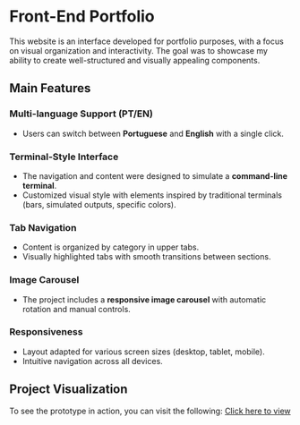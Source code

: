 # Front-End Portfolio

This website is an interface developed for portfolio purposes, with a focus on visual organization and interactivity. The goal was to showcase my ability to create well-structured and visually appealing components.

## Main Features

### Multi-language Support (PT/EN)

- Users can switch between **Portuguese** and **English** with a single click.

### Terminal-Style Interface

- The navigation and content were designed to simulate a **command-line terminal**.
- Customized visual style with elements inspired by traditional terminals (bars, simulated outputs, specific colors).

### Tab Navigation

- Content is organized by category in upper tabs.
- Visually highlighted tabs with smooth transitions between sections.

### Image Carousel

- The project includes a **responsive image carousel** with automatic rotation and manual controls.

### Responsiveness

- Layout adapted for various screen sizes (desktop, tablet, mobile).
- Intuitive navigation across all devices.

## Project Visualization

To see the prototype in action, you can visit the following: [Click here to view](#)

